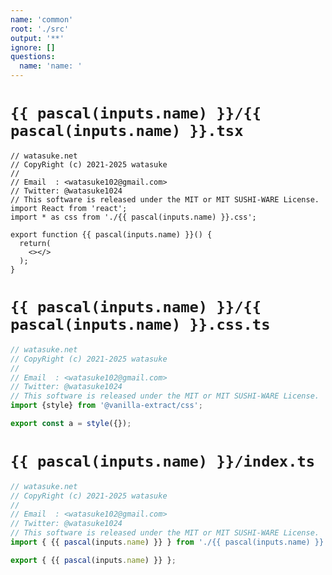 ```yaml
---
name: 'common'
root: './src'
output: '**'
ignore: []
questions:
  name: 'name: '
---
```


# `{{ pascal(inputs.name) }}/{{ pascal(inputs.name) }}.tsx`

```tsx
// watasuke.net
// CopyRight (c) 2021-2025 watasuke
//
// Email  : <watasuke102@gmail.com>
// Twitter: @watasuke1024
// This software is released under the MIT or MIT SUSHI-WARE License.
import React from 'react';
import * as css from './{{ pascal(inputs.name) }}.css';

export function {{ pascal(inputs.name) }}() {
  return(
    <></>
  );
}

```

# `{{ pascal(inputs.name) }}/{{ pascal(inputs.name) }}.css.ts`

```ts
// watasuke.net
// CopyRight (c) 2021-2025 watasuke
//
// Email  : <watasuke102@gmail.com>
// Twitter: @watasuke1024
// This software is released under the MIT or MIT SUSHI-WARE License.
import {style} from '@vanilla-extract/css';

export const a = style({});
```

# `{{ pascal(inputs.name) }}/index.ts`

```ts
// watasuke.net
// CopyRight (c) 2021-2025 watasuke
//
// Email  : <watasuke102@gmail.com>
// Twitter: @watasuke1024
// This software is released under the MIT or MIT SUSHI-WARE License.
import { {{ pascal(inputs.name) }} } from './{{ pascal(inputs.name) }}';

export { {{ pascal(inputs.name) }} };

```
